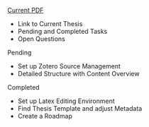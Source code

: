 [Current PDF](thesis.pdf)

- Link to Current Thesis
- Pending and Completed Tasks
- Open Questions

Pending
- Set up Zotero Source Management
- Detailed Structure with Content Overview

Completed
- Set up Latex Editing Environment
- Find Thesis Template and adjust Metadata
- Create a Roadmap
